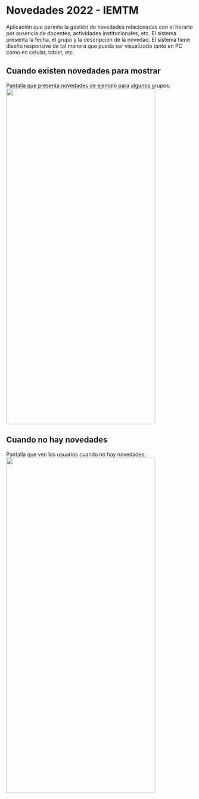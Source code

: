 # Novedades 2022 - IEMTM

Aplicación que permite la gestión de novedades relacionadas con el horario por ausencia de docentes, actividades institucionales, etc. El sistema presenta la fecha, el grupo y la descripción de la novedad. El sistema tiene diseño responsive de tal manera que pueda ser visualizado tanto en PC como en celular, tablet, etc. 

## Cuando existen novedades para mostrar
Pantalla que presenta novedades de ejemplo para algunos grupos: <br>
<img src="https://juancmg.com/apps/novedades/mnovedades01.jpg" width="400" height="900" />


## Cuando no hay novedades
Pantalla que ven los usuarios cuando no hay novedades: <br>
<img src="https://juancmg.com/apps/novedades/mnovedades02.jpg" width="400" height="900"  />
